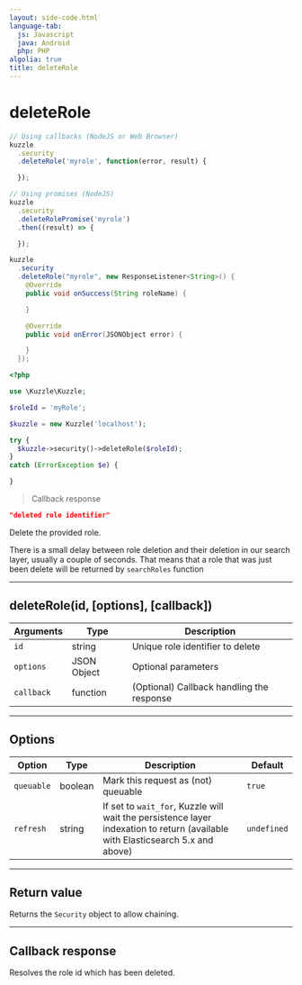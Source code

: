 ```yaml
---
layout: side-code.html
language-tab:
  js: Javascript
  java: Android
  php: PHP
algolia: true
title: deleteRole
---
```


# deleteRole

```js
// Using callbacks (NodeJS or Web Browser)
kuzzle
  .security
  .deleteRole('myrole', function(error, result) {

  });

// Using promises (NodeJS)
kuzzle
  .security
  .deleteRolePromise('myrole')
  .then((result) => {

  });
```

```java
kuzzle
  .security
  .deleteRole("myrole", new ResponseListener<String>() {
    @Override
    public void onSuccess(String roleName) {

    }

    @Override
    public void onError(JSONObject error) {

    }
  });
```

```php
<?php

use \Kuzzle\Kuzzle;

$roleId = 'myRole';

$kuzzle = new Kuzzle('localhost');

try {
  $kuzzle->security()->deleteRole($roleId);
}
catch (ErrorException $e) {

}
```

> Callback response

```json
"deleted role identifier"
```

Delete the provided role.

<aside class="notice">
There is a small delay between role deletion and their deletion in our search layer, usually a couple of seconds.
That means that a role that was just been delete will be returned by <code>searchRoles</code> function
</aside>

---

## deleteRole(id, [options], [callback])

| Arguments | Type | Description |
|---------------|---------|----------------------------------------|
| ``id`` | string | Unique role identifier to delete |
| ``options`` | JSON Object | Optional parameters |
| ``callback`` | function | (Optional) Callback handling the response |

---

## Options

| Option | Type | Description | Default |
|---------------|---------|----------------------------------------|---------|
| ``queuable`` | boolean | Mark this request as (not) queuable | ``true`` |
| ``refresh`` | string | If set to ``wait_for``, Kuzzle will wait the persistence layer indexation to return (available with Elasticsearch 5.x and above) | ``undefined`` |

---

## Return value

Returns the `Security` object to allow chaining.

---

## Callback response

Resolves the role id which has been deleted.
